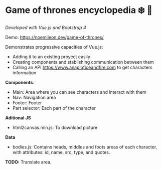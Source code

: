 # Game of thrones encyclopedia :snowflake: :crown:
*Developed with Vue.js and Bootstrap 4*

Demo: https://noemileon.dev/game-of-thrones/

Demonstrates progressive capacities of Vue.js:
* Adding it to an existing proyect easily
* Creating components and stablishing communication between them
* Calling an API https://www.anapioficeandfire.com to get characters information

**Components**:
* Main: Area where you can see characters and interact with them
* Nav: Navigation area
* Footer: Footer
* Part selector: Each part of the character

**Aditional JS**
* html2canvas.min.js: To download picture

**Data**
* bodies.js: Contains heads, middles and foots areas of each character, with attributes: id, name, src, type, and quotes.

**TODO:**
Translate area.
